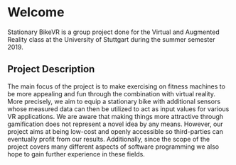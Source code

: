 # Welcome
Stationary BikeVR is a group project done for the Virtual and Augmented Reality class at the University of Stuttgart during the summer semester 2019.

## Project Description
The main focus of the project is to make exercising on fitness machines to be more appealing and fun through the combination with virtual reality. More precisely, we aim to equip a stationary bike with additional sensors whose measured data can then be utilized to act as input values for various VR applications. We are aware that making things more attractive through gamification does not represent a novel idea by any means. However, our project aims at being low-cost and openly accessible so third-parties can eventually profit from our results. Additionally, since the scope of the project covers many different aspects of software programming we also hope to gain further experience in these fields.
